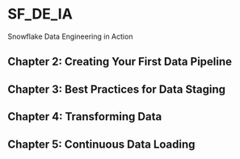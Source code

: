 # SF_DE_IA
Snowflake Data Engineering in Action

## Chapter 2: Creating Your First Data Pipeline
## Chapter 3: Best Practices for Data Staging 
## Chapter 4: Transforming Data
## Chapter 5: Continuous Data Loading